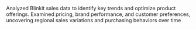 

Analyzed Blinkit sales data to identify key trends and optimize product offerings. Examined pricing, brand performance, and customer preferences, uncovering regional sales variations and purchasing behaviors over time
